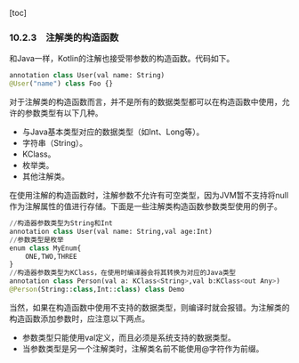 [toc]

### 10.2.3　注解类的构造函数

和Java一样，Kotlin的注解也接受带参数的构造函数。代码如下。

```python
annotation class User(val name: String)
@User("name") class Foo {}
```

对于注解类的构造函数而言，并不是所有的数据类型都可以在构造函数中使用，允许的参数类型有以下几种。

+ 与Java基本类型对应的数据类型（如Int、Long等）。
+ 字符串（String）。
+ KClass。
+ 枚举类。
+ 其他注解类。

在使用注解的构造函数时，注解参数不允许有可空类型，因为JVM暂不支持将null作为注解属性的值进行存储。下面是一些注解类构造函数参数类型使用的例子。

```python
//构造器参数类型为String和Int
annotation class User(val name: String,val age:Int)
//参数类型是枚举
enum class MyEnum{
    ONE,TWO,THREE
}
//构造器参数类型为KClass，在使用时编译器会将其转换为对应的Java类型
annotation class Person(val a: KClass<String>,val b:KClass<out Any>)
@Person(String::class,Int::class) class Demo
```

当然，如果在构造函数中使用不支持的数据类型，则编译时就会报错。为注解类的构造函数添加参数时，应注意以下两点。

+ 参数类型只能使用val定义，而且必须是系统支持的数据类型。
+ 当参数类型是另一个注解类时，注解类名前不能使用@字符作为前缀。

